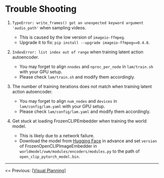 # Trouble Shooting

1. `TypeError: write_frames() got an unexpected keyword argument 'audio_path'` when sampling videos.

   - This is caused by the low version of `imageio-ffmpeg`.
   - Upgrade it to fix: `pip install --upgrade imageio-ffmpeg==0.4.8`.

2. `IndexError: list index out of range` when training latent action autoencoder.

   - You may forget to align `nnodes` and `nproc_per_node` in `lam/train.sh` with your GPU setup.
   - Please check `lam/train.sh` and modify them accordingly.

3. The number of training iterations does not match when training latent action autoencoder.

   - You may forget to align `num_nodes` and `devices` in `lam/config/lam.yaml` with your GPU setup.
   - Please check `lam/config/lam.yaml` and modify them accordingly.

4. Get stuck at loading FrozenCLIPEmbedder when training the world model.

    - This is likely due to a network failure.
    - Download the model from [Hugging Face](https://huggingface.co/laion/CLIP-ViT-H-14-laion2B-s32B-b79K) in advance and set `version` of FrozenOpenCLIPImageEmbedder in `worldmodel/vwm/modules/encoders/modules.py` to the path of `open_clip_pytorch_model.bin`.

---

<= Previous: [[Visual Planning](https://github.com/Little-Podi/AdaWorld/blob/main/docs/PLANNING.md)]
